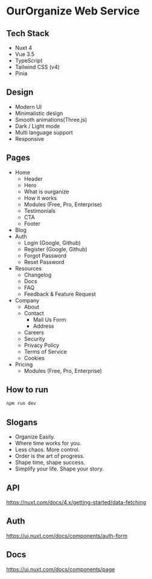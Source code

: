 # OurOrganize Web Service

## Tech Stack   
- Nuxt 4
- Vue 3.5
- TypeScript
- Tailwind CSS (v4)
- Pinia

## Design 
- Modern UI
- Minimalistic design
- Smooth animations(Three.js)
- Dark / Light mode
- Multi language support
- Responsive

## Pages
- Home
    - Header
    - Hero
    - What is ourganize
    - How it works
    - Modules (Free, Pro, Enterprise)
    - Testimonials
    - CTA
    - Footer
- Blog
- Auth
    - Login (Google, Github)
    - Register (Google, Github)
    - Forgot Password
    - Reset Password
- Resources
    - Changelog
    - Docs
    - FAQ
    - Feedback & Feature Request
- Company
    - About
    - Contact
        - Mail Us Form
        - Address
    - Careers
    - Security
    - Privacy Policy
    - Terms of Service
    - Cookies
- Pricing
    - Modules (Free, Pro, Enterprise)

## How to run

```bash
npm run dev
```

## Slogans 
- Organize Easily.
- Where time works for you.
- Less chaos. More control.
- Order is the art of progress.
- Shape time, shape success.
- Simplify your life. Shape your story.

## API
https://nuxt.com/docs/4.x/getting-started/data-fetching

## Auth
https://ui.nuxt.com/docs/components/auth-form

## Docs
https://ui.nuxt.com/docs/components/page
